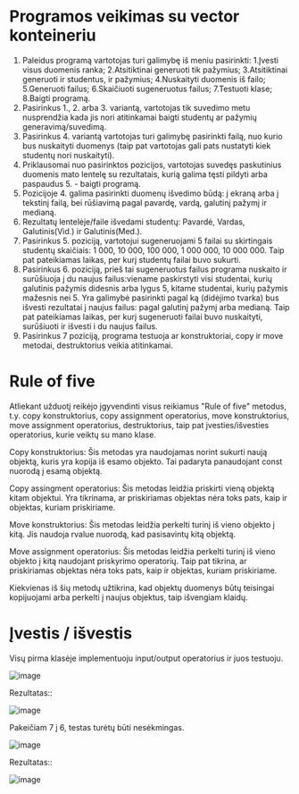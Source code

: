 # Programos veikimas su vector konteineriu
1. Paleidus programą vartotojas turi galimybę iš meniu pasirinkti: 1.Įvesti visus duomenis ranka; 2.Atsitiktinai generuoti tik pažymius; 3.Atsitiktinai generuoti ir studentus, ir pažymius; 4.Nuskaityti duomenis iš failo; 5.Generuoti failus; 6.Skaičiuoti sugeneruotus failus; 7.Testuoti klase; 8.Baigti programą.
2. Pasirinkus 1., 2. arba 3. variantą, vartotojas tik suvedimo metu nusprendžia kada jis nori atitinkamai baigti studentų ar pažymių generavimą/suvedimą.
3. Pasirinkus 4. variantą vartotojas turi galimybę pasirinkti failą, nuo kurio bus nuskaityti duomenys (taip pat vartotojas gali pats nustatyti kiek studentų nori nuskaityti).
4. Priklausomai nuo pasirinktos pozicijos, vartotojas suvedęs paskutinius duomenis mato lentelę su rezultatais, kurią galima tęsti pildyti arba paspaudus 5. - baigti programą.
5. Pozicijoje 4. galima pasirinkti duomenų išvedimo būdą: į ekraną arba į tekstinį failą, bei rūšiavimą pagal pavardę, vardą, galutinį pažymį ir medianą.
6. Rezultatų lentelėje/faile išvedami studentų: Pavardė, Vardas, Galutinis(Vid.) ir Galutinis(Med.).
7. Pasirinkus 5. poziciją, vartotojui sugeneruojami 5 failai su skirtingais studentų skaičiais: 1 000, 10 000, 100 000, 1 000 000, 10 000 000. Taip pat pateikiamas laikas, per kurį studentų failai buvo sukurti.
8. Pasirinkus 6. poziciją, prieš tai sugeneruotus failus programa nuskaito ir surūšiuoja į du naujus failus:viename paskirstyti visi studentai, kurių galutinis pažymis didesnis arba lygus 5, kitame studentai, kurių pažymis mažesnis nei 5. Yra galimybė pasirinkti pagal ką (didėjimo tvarka) bus išvesti rezultatai į naujus failus: pagal galutinį pažymį arba medianą. Taip pat pateikiamas laikas, per kurį sugeneruoti failai buvo nuskaityti, surūšiuoti ir išvesti i du naujus failus.
9. Pasirinkus 7 poziciją, programa testuoja ar konstruktoriai, copy ir move metodai, destruktorius veikia atitinkamai.

# Rule of five

Atliekant užduotį reikėjo įgyvendinti visus reikiamus "Rule of five" metodus, t.y. copy konstruktorius, copy assignment operatorius, move konstruktorius, move assignment operatorius, destruktorius, taip pat įvesties/išvesties operatorius, kurie veiktų su mano klase.


Copy konstruktorius: Šis metodas yra naudojamas norint sukurti naują objektą, kuris yra kopija iš esamo objekto. Tai padaryta panaudojant const nuorodą į esamą objektą.

Copy assingment operatorius: Šis metodas leidžia priskirti vieną objektą kitam objektui. Yra tikrinama, ar priskiriamas objektas nėra toks pats, kaip ir objektas, kuriam priskiriame.

Move konstruktorius: Šis metodas leidžia perkelti turinį iš vieno objekto į kitą. Jis naudoja rvalue nuorodą, kad pasisavintų kitą objektą.

Move assignment operatorius: Šis metodas leidžia perkelti turinį iš vieno objekto į kitą naudojant priskyrimo operatorių. Taip pat tikrina, ar priskiriamas objektas nėra toks pats, kaip ir objektas, kuriam priskiriame.

Kiekvienas iš šių metodų užtikrina, kad objektų duomenys būtų teisingai kopijuojami arba perkelti į naujus objektus, taip išvengiam klaidų.

# Įvestis / išvestis
Visų pirma klasėje implementuoju input/output operatorius ir juos testuoju.

![image](https://github.com/paulynaa/Darbas2/assets/147087833/a3e9db3e-645e-4235-adcf-4dd03a4cb5ad)


Rezultatas::

![image](https://github.com/paulynaa/Darbas2/assets/147087833/c0e28de0-ace9-4cc9-93bd-2fcf6c047a6b)


Pakeičiam 7 į 6, testas turėtų būti nesėkmingas.

![image](https://github.com/paulynaa/Darbas2/assets/147087833/8170ea78-5784-4867-ac11-eb5e406ea368)


Rezultatas::

![image](https://github.com/paulynaa/Darbas2/assets/147087833/ef912db2-027b-4064-8e8f-1992c02ab7f6)




